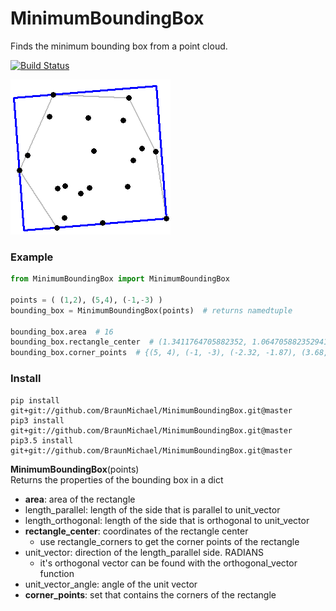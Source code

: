# MinimumBoundingBox
Finds the minimum bounding box from a point cloud.  

[![Build Status](https://travis-ci.org/BebeSparkelSparkel/MinimumBoundingBox.svg?branch=master)](https://travis-ci.org/BebeSparkelSparkel/MinimumBoundingBox)

![](https://github.com/BebeSparkelSparkel/MinimumBoundingBox/blob/master/visual.png?raw=true)

### Example
```python
from MinimumBoundingBox import MinimumBoundingBox

points = ( (1,2), (5,4), (-1,-3) )
bounding_box = MinimumBoundingBox(points)  # returns namedtuple

bounding_box.area  # 16
bounding_box.rectangle_center  # (1.3411764705882352, 1.0647058823529414)
bounding_box.corner_points  # {(5, 4), (-1, -3), (-2.32, -1.87), (3.68, 5.13)}
```

### Install
```shell
pip install git+git://github.com/BraunMichael/MinimumBoundingBox.git@master
pip3 install git+git://github.com/BraunMichael/MinimumBoundingBox.git@master
pip3.5 install git+git://github.com/BraunMichael/MinimumBoundingBox.git@master
```

**MinimumBoundingBox**(points)  
Returns the properties of the bounding box in a dict
* **area**: area of the rectangle  
* length_parallel: length of the side that is parallel to unit_vector  
* length_orthogonal: length of the side that is orthogonal to unit_vector  
* **rectangle_center**: coordinates of the rectangle center  
  * use rectangle_corners to get the corner points of the rectangle
* unit_vector: direction of the length_parallel side. RADIANS  
  * it's orthogonal vector can be found with the orthogonal_vector function
* unit_vector_angle: angle of the unit vector  
* **corner_points**: set that contains the corners of the rectangle
